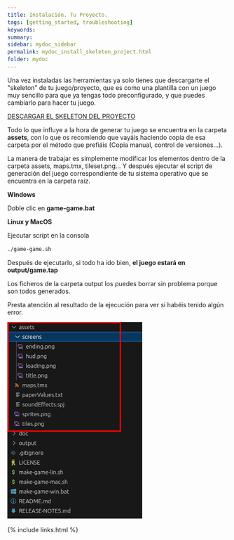 ```yaml
---
title: Instalación. Tu Proyecto.
tags: [getting_started, troubleshooting]
keywords:
summary: 
sidebar: mydoc_sidebar
permalink: mydoc_install_skeleton_project.html
folder: mydoc
---
```


Una vez instaladas las herramientas ya solo tienes que descargarte el "skeleton" de tu juego/proyecto, que es como una plantilla con un juego muy sencillo para que ya tengas todo preconfigurado, y que puedes cambiarlo para hacer tu juego.

[DESCARGAR EL SKELETON DEL PROYECTO](https://github.com/rtorralba/zx-game-maker-skeleton/archive/refs/heads/main.zip)

Todo lo que influye a la hora de generar tu juego se encuentra en la carpeta **assets**, con lo que os recomiendo que vayáis haciendo copia de esa carpeta por el método que prefiáis (Copia manual, control de versiones...).

La manera de trabajar es simplemente modificar los elementos dentro de la carpeta assets, maps.tmx, tileset.png... Y después ejecutar el script de generación del juego correspondiente de tu sistema operativo que se encuentra en la carpeta raiz.

**Windows**

Doble clic en **game-game.bat**

**Linux y MacOS**

Ejecutar script en la consola 

```bash
./game-game.sh
```

Después de ejecutarlo, si todo ha ido bien, **el juego estará en output/game.tap**

Los ficheros de la carpeta output los puedes borrar sin problema porque son todos generados.

Presta atención al resultado de la ejecución para ver si habéis tenido algún error.

![](images/project_tree.png)

{% include links.html %}